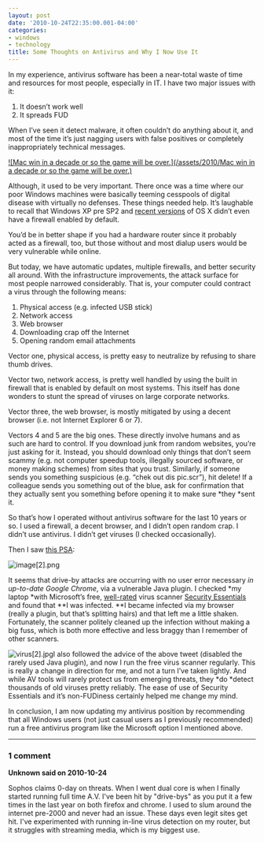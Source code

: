 ```yaml
---
layout: post
date: '2010-10-24T22:35:00.001-04:00'
categories:
- windows
- technology
title: Some Thoughts on Antivirus and Why I Now Use It
---
```



In my experience, antivirus software has been a near-total waste of time and resources for most people, especially in IT. I have two major issues with it:

1. It doesn’t work well
2. It spreads FUD

When I’ve seen it detect malware, it often couldn’t do anything about it, and most of the time it’s just nagging users with false positives or completely inappropriately technical messages. 

[![Mac win in a decade or so the game will be over.](/assets/2010/Mac win in a decade or so the game will be over.)](http://xkcd.com/350/)

Although, it used to be very important. There once was a time where our poor Windows machines were basically teeming cesspools of digital disease with virtually no defenses. These things needed help. It’s laughable to recall that Windows XP pre SP2 and [recent versions](http://news.cnet.com/8301-10784_3-9807471-7.html) of OS X didn’t even have a firewall enabled by default.

You’d be in better shape if you had a hardware router since it probably acted as a firewall, too, but those without and most dialup users would be very vulnerable while online.

But today, we have automatic updates, multiple firewalls, and better security all around. With the infrastructure improvements, the attack surface for most people narrowed considerably. That is, your computer could contract a virus through the following means:  

1. Physical access (e.g. infected USB stick)  
2. Network access  
3. Web browser  
4. Downloading crap off the Internet  
5. Opening random email attachments

Vector one, physical access, is pretty easy to neutralize by refusing to share thumb drives. 

Vector two, network access, is pretty well handled by using the built in firewall that is enabled by default on most systems. This itself has done wonders to stunt the spread of viruses on large corporate networks.

Vector three, the web browser, is mostly mitigated by using a decent browser (i.e. not Internet Explorer 6 or 7).

Vectors 4 and 5 are the big ones. These directly involve humans and as such are hard to control. If you download junk from random websites, you’re just asking for it. Instead, you should download only things that don’t seem scammy (e.g. not computer speedup tools, illegally sourced software, or money making schemes) from sites that you trust. Similarly, if someone sends you something suspicious (e.g. “chek out dis pic.scr”), hit delete! If a colleague sends you something out of the blue, ask for confirmation that they actually sent you something before opening it to make sure *they *sent it.

So that’s how I operated without antivirus software for the last 10 years or so. I used a firewall, a decent browser, and I didn’t open random crap. I didn’t use antivirus. I didn’t get viruses (I checked occasionally).

Then I saw [this PSA](http://twitter.com/#!/codinghorror/status/27956379656):

![image[2].png](/assets/2010/image[2].png)

It seems that drive-by attacks are occurring with no user error necessary *in up-to-date Google Chrome*, via a vulnerable Java plugin. I checked *my laptop *with Microsoft’s free, [well-rated](http://www.techsupportalert.com/best-free-anti-virus-software.htm#Quick_Selection_Guide) virus scanner [Security Essentials](http://www.microsoft.com/security_essentials/) and found that **I was infected. **I became infected via my browser (really a plugin, but that’s splitting hairs) and that left me a little shaken. Fortunately, the scanner politely cleaned up the infection without making a big fuss, which is both more effective and less braggy than I remember of other scanners.

![virus[2].jpg](/assets/2010/virus[2].jpg)I also followed the advice of the above tweet (disabled the rarely used Java plugin), and now I run the free virus scanner regularly. This is really a change in direction for me, and not a turn I’ve taken lightly. And while AV tools will rarely protect us from emerging threats, they *do *detect thousands of old viruses pretty reliably. The ease of use of Security Essentials and it’s non-FUDiness certainly helped me change my mind.

In conclusion, I am now updating my antivirus position by recommending that all Windows users (not just casual users as I previously recommended) run a free antivirus program like the Microsoft option I mentioned above.

---

### 1 comment

**Unknown said on 2010-10-24**

Sophos claims 0-day on threats.  When I went dual core is when I finally started running full time A.V.  I've been hit by "drive-bys" as you put it a few times in the last year on both firefox and chrome.  I used to slum around the internet pre-2000 and never had an issue.  These days even legit sites get hit.  I've experimented with running in-line virus detection on my router, but it struggles with streaming media, which is my biggest use.

